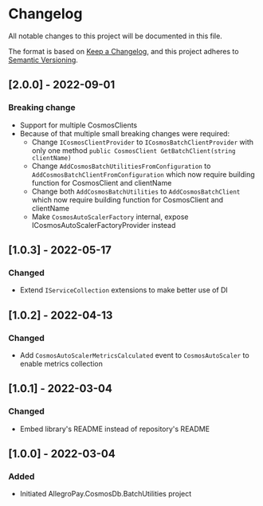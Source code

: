 # Changelog

All notable changes to this project will be documented in this file.

The format is based on [Keep a Changelog](https://keepachangelog.com/en/1.0.0/), and this project adheres
to [Semantic Versioning](https://semver.org/spec/v2.0.0.html).

## [2.0.0] - 2022-09-01

### Breaking change

* Support for multiple CosmosClients 
* Because of that multiple small breaking changes were required:
  * Change `ICosmosClientProvider` to `ICosmosBatchClientProvider` with only one method `public CosmosClient GetBatchClient(string clientName)`
  * Change `AddCosmosBatchUtilitiesFromConfiguration` to `AddCosmosBatchClientFromConfiguration` which now require building function for CosmosClient and clientName
  * Change both `AddCosmosBatchUtilities` to `AddCosmosBatchClient` which now require building function for CosmosClient and clientName
  * Make `CosmosAutoScalerFactory` internal, expose ICosmosAutoScalerFactoryProvider instead

## [1.0.3] - 2022-05-17

### Changed

* Extend `IServiceCollection` extensions to make better use of DI

## [1.0.2] - 2022-04-13

### Changed

* Add `CosmosAutoScalerMetricsCalculated` event to `CosmosAutoScaler` to enable metrics collection

## [1.0.1] - 2022-03-04

### Changed

* Embed library's README instead of repository's README

## [1.0.0] - 2022-03-04

### Added

* Initiated AllegroPay.CosmosDb.BatchUtilities project
